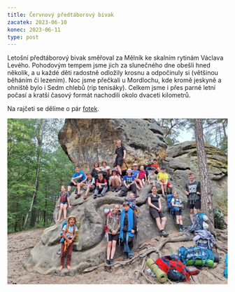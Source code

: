 ```yaml
---
title: Červnový předtáborový bivak
zacatek: 2023-06-10
konec: 2023-06-11
type: post
---
```

Letošní předtáborový bivak směřoval za Mělník ke skalním rytinám Václava Levého. Pohodovým tempem jsme jich za slunečného dne obešli hned několik, a u každé děti radostně odložily krosnu a odpočinuly si (většinou běháním či lezením). Noc jsme přečkali u Mordlochu, kde kromě jeskyně a ohniště bylo i Sedm chlebů (rip tenisáky). Celkem jsme i přes parné letní počasí a kratší časový formát nachodili okolo dvaceti kilometrů.

N﻿a rajčeti se dělíme o pár [fotek](https://rajce.net/album/WtLXU1EumaEGGTtr).

![](72dccc4b-01d6-4a4a-b7bc-f82c694d60ce.jpg)